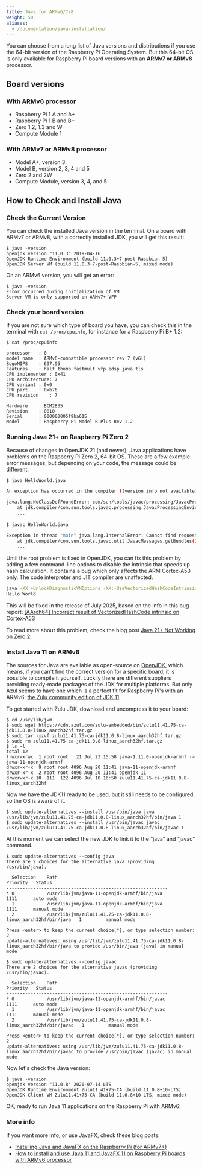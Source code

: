 ```yaml
---
title: Java for ARMv6/7/8
weight: 50
aliases:
  - /documentation/java-installation/
---
```


You can choose from a long list of Java versions and distributions if you use the 64-bit version of the Raspberry Pi Operating System. But this 64-bit OS is only available for Raspberry Pi board versions with an **ARMv7 or ARMv8** processor. 

## Board versions

### With ARMv6 processor

* Raspberry Pi 1 A and A+
* Raspberry Pi 1 B and B+
* Zero 1.2, 1.3 and W
* Compute Module 1

### With ARMv7 or ARMv8 processor

* Model A+, version 3
* Model B, version 2, 3, 4 and 5
* Zero 2 and 2W
* Compute Module, version 3, 4, and 5

## How to Check and Install Java

### Check the Current Version

You can check the installed Java version in the terminal. On a board with ARMv7 or ARMv8, with a correctly installed JDK, you will get this result:

```
$ java -version
openjdk version "11.0.3" 2019-04-16
OpenJDK Runtime Environment (build 11.0.3+7-post-Raspbian-5)
OpenJDK Server VM (build 11.0.3+7-post-Raspbian-5, mixed mode)
```

On an ARMv6 version, you will get an error:

```
$ java -version
Error occurred during initialization of VM
Server VM is only supported on ARMv7+ VFP
```

### Check your board version

If you are not sure which type of board you have, you can check this in the terminal with `cat /proc/cpuinfo`, for instance for a Raspberry Pi B+ 1.2:

```
$ cat /proc/cpuinfo

processor	: 0
model name	: ARMv6-compatible processor rev 7 (v6l)
BogoMIPS	: 697.95
Features	: half thumb fastmult vfp edsp java tls 
CPU implementer	: 0x41
CPU architecture: 7
CPU variant	: 0x0
CPU part	: 0xb76
CPU revision	: 7

Hardware	: BCM2835
Revision	: 0010
Serial		: 000000005f9ba615
Model		: Raspberry Pi Model B Plus Rev 1.2
```

### Running Java 21+ on Raspberry Pi Zero 2

Because of changes in OpenJDK 21 (and newer), Java applications have problems on the Raspberry Pi Zero 2, 64-bit OS. These are a few example error messages, but depending on your code, the message could be different:

```bash
$ java HelloWorld.java

An exception has occurred in the compiler ((version info not available)). Please file a bug against the Java compiler via the Java bug reporting page (https://bugreport.java.com) after checking the Bug Database (https://bugs.java.com) for duplicates. Include your program, the following diagnostic, and the parameters passed to the Java compiler in your report. Thank you.

java.lang.NoClassDefFoundError: com/sun/tools/javac/processing/JavacProcessingEnvironment$DiscoveredProcessors
	at jdk.compiler/com.sun.tools.javac.processing.JavacProcessingEnvironment.initProcessorIterator(JavacProcessingEnvironment.java:331)
	...
	
$ javac HelloWorld.java

Exception in thread "main" java.lang.InternalError: Cannot find requested resource bundle for locale en_US
	at jdk.compiler/com.sun.tools.javac.util.JavacMessages.getBundles(JavacMessages.java:145)
	...
```

Until the root problem is fixed in OpenJDK, you can fix this problem by adding a few command-line options to disable the intrinsic that speeds up hash calculation. It contains a bug which only affects the ARM Cortex-A53 only. The code interpreter and JIT compiler are unaffected.

```bash
java -XX:+UnlockDiagnosticVMOptions -XX:-UseVectorizedHashCodeIntrinsic HelloWorld.java
Hello World
```

This will be fixed in the release of July 2025, based on the info in this bug report: [[AArch64] Incorrect result of VectorizedHashCode intrinsic on Cortex-A53](https://bugs.openjdk.org/browse/JDK-8353237)

To read more about this problem, check the blog post [Java 21+ Not Working on Zero 2](/blog/2025/20250625-java-21-not-working-on-zero-2/).

### Install Java 11 on ARMv6

The sources for Java are available as open-source on [OpenJDK](https://openjdk.java.net/), which means, if you can't find the correct version for a specific board, it is possible to compile it yourself. Luckily there are different suppliers providing ready-made packages of the JDK for multiple platforms. But only Azul seems to have one which is a perfect fit for Raspberry Pi's with an ARMv6: [the Zulu community edition of JDK 11](https://www.azul.com/downloads/zulu-community/?version=java-11-lts&os=linux&architecture=arm-32-bit-hf&package=jdk).

To get started with Zulu JDK, download and uncompress it to your board:

```
$ cd /usr/lib/jvm
$ sudo wget https://cdn.azul.com/zulu-embedded/bin/zulu11.41.75-ca-jdk11.0.8-linux_aarch32hf.tar.gz
$ sudo tar -xzvf zulu11.41.75-ca-jdk11.0.8-linux_aarch32hf.tar.gz
$ sudo rm zulu11.41.75-ca-jdk11.0.8-linux_aarch32hf.tar.gz
$ ls -l
total 12
lrwxrwxrwx  1 root root   21 Jul 23 15:58 java-1.11.0-openjdk-armhf -> java-11-openjdk-armhf
drwxr-xr-x  9 root root 4096 Aug 20 11:41 java-11-openjdk-armhf
drwxr-xr-x  2 root root 4096 Aug 20 11:41 openjdk-11
drwxrwxr-x 10  111  122 4096 Jul 10 16:50 zulu11.41.75-ca-jdk11.0.8-linux_aarch32hf
```

Now we have the JDK11 ready to be used, but it still needs to be configured, so the OS is aware of it.

```
$ sudo update-alternatives --install /usr/bin/java java /usr/lib/jvm/zulu11.41.75-ca-jdk11.0.8-linux_aarch32hf/bin/java 1
$ sudo update-alternatives --install /usr/bin/javac javac /usr/lib/jvm/zulu11.41.75-ca-jdk11.0.8-linux_aarch32hf/bin/javac 1
```

At this moment we can select the new JDK to link it to the “java” and “javac” command.

```
$ sudo update-alternatives --config java
There are 2 choices for the alternative java (providing /usr/bin/java).

  Selection    Path                                                             Priority   Status
------------------------------------------------------------
* 0            /usr/lib/jvm/java-11-openjdk-armhf/bin/java                       1111      auto mode
  1            /usr/lib/jvm/java-11-openjdk-armhf/bin/java                       1111      manual mode
  2            /usr/lib/jvm/zulu11.41.75-ca-jdk11.0.8-linux_aarch32hf/bin/java   1         manual mode

Press <enter> to keep the current choice[*], or type selection number: 2
update-alternatives: using /usr/lib/jvm/zulu11.41.75-ca-jdk11.0.8-linux_aarch32hf/bin/java to provide /usr/bin/java (java) in manual mode

$ sudo update-alternatives --config javac
There are 2 choices for the alternative javac (providing /usr/bin/javac).

  Selection    Path                                                              Priority   Status
------------------------------------------------------------
* 0            /usr/lib/jvm/java-11-openjdk-armhf/bin/javac                       1111      auto mode
  1            /usr/lib/jvm/java-11-openjdk-armhf/bin/javac                       1111      manual mode
  2            /usr/lib/jvm/zulu11.41.75-ca-jdk11.0.8-linux_aarch32hf/bin/javac   1         manual mode

Press <enter> to keep the current choice[*], or type selection number: 2
update-alternatives: using /usr/lib/jvm/zulu11.41.75-ca-jdk11.0.8-linux_aarch32hf/bin/javac to provide /usr/bin/javac (javac) in manual mode
```

Now let's check the Java version:

```
$ java -version
openjdk version "11.0.8" 2020-07-14 LTS
OpenJDK Runtime Environment Zulu11.41+75-CA (build 11.0.8+10-LTS)
OpenJDK Client VM Zulu11.41+75-CA (build 11.0.8+10-LTS, mixed mode)
```

OK, ready to run Java 11 applications on the Raspberry Pi with ARMv6!

### More info

If you want more info, or use JavaFX, check these blog posts:

* [Installing Java and JavaFX on the Raspberry Pi (for ARMv7+)](https://webtechie.be/post/2020-04-08-installing-java-and-javafx-on-raspberry-pi/)
* [How to install and use Java 11 and JavaFX 11 on Raspberry Pi boards with ARMv6 processor](https://webtechie.be/post/2020-08-27-azul-zulu-java-11-and-gluon-javafx-11-on-armv6-raspberry-pi/)

